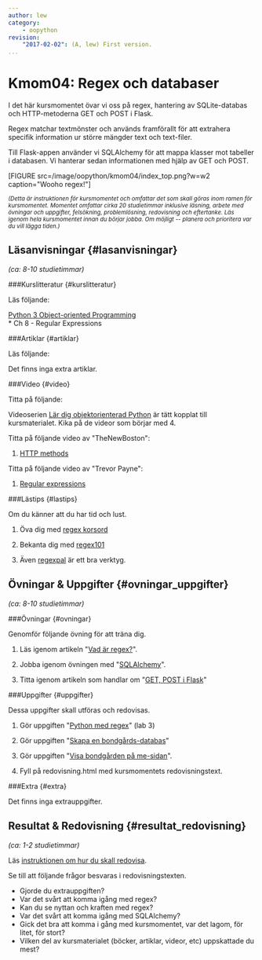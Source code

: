 ```yaml
---
author: lew
category:
    - oopython
revision:
    "2017-02-02": (A, lew) First version.
...
```

Kmom04: Regex och databaser
====================================

I det här kursmomentet övar vi oss på regex, hantering av SQLite-databas och HTTP-metoderna GET och POST i Flask.  

Regex matchar textmönster och används framförallt för att extrahera specifik information ur större mängder text och text-filer.  

Till Flask-appen använder vi SQLAlchemy för att mappa klasser mot tabeller i databasen. Vi hanterar sedan informationen med hjälp av GET och POST.

<!--more-->

[FIGURE src=/image/oopython/kmom04/index_top.png?w=w2 caption="Wooho regex!"]


<!-- Flytta nedan text till eget dokument/vy/block -->

<small>*(Detta är instruktionen för kursmomentet och omfattar det som skall göras inom ramen för kursmomentet. Momentet omfattar cirka 20 studietimmar inklusive läsning, arbete med övningar och uppgifter, felsökning, problemlösning, redovisning och eftertanke. Läs igenom hela kursmomentet innan du börjar jobba. Om möjligt -- planera och prioritera var du vill lägga tiden.)*</small>



Läsanvisningar  {#lasanvisningar}
---------------------------------

*(ca: 8-10 studietimmar)*



###Kurslitteratur  {#kurslitteratur}

Läs följande:

[Python 3 Object-oriented Programming](kunskap/boken-python3-object-oriented-programming)  
    * Ch 8 - Regular Expressions  



###Artiklar {#artiklar}

Läs följande:

Det finns inga extra artiklar.  



###Video  {#video}

Titta på följande:

Videoserien [Lär dig objektorienterad Python](https://www.youtube.com/playlist?list=PLKtP9l5q3ce8cmKXE9Gw1Ra0GaYufGbN7) är tätt kopplat till kursmaterialet. Kika på de videor som börjar med 4.

Titta på följande video av "TheNewBoston":  

1. [HTTP methods](https://www.youtube.com/watch?v=PWF_WyvgKqY)

Titta på följande video av "Trevor Payne":  

1. [Regular expressions](https://www.youtube.com/watch?v=ZdDOauFIDkw)



###Lästips {#lastips}

Om du känner att du har tid och lust.

1. Öva dig med [regex korsord](https://regexcrossword.com/)

2. Bekanta dig med [regex101](https://regex101.com/#python)  

3. Även [regexpal](http://www.regexpal.com/) är ett bra verktyg.



Övningar & Uppgifter  {#ovningar_uppgifter}
-------------------------------------------

*(ca: 8-10 studietimmar)*



###Övningar {#ovningar}

Genomför följande övning för att träna dig.

1. Läs igenom artikeln "[Vad är regex?](kunskap/regex)".

2. Jobba igenom övningen med "[SQLAlchemy](kunskap/sqlalchemy)".  

3. Titta igenom artikeln som handlar om "[GET, POST i Flask](kunskap/flask-sqlite-sqlalchemy-post-get)"  



###Uppgifter {#uppgifter}

Dessa uppgifter skall utföras och redovisas.

1. Gör uppgiften "[Python med regex](uppgift/python-med-regex)" (lab 3)

2. Gör uppgiften "[Skapa en bondgårds-databas](uppgift/skapa-en-bondgards-databas)"

3. Gör uppgiften "[Visa bondgården på me-sidan](uppgift/visa-bondgarden-pa-me-sida)".  

4. Fyll på redovisning.html med kursmomentets redovisningstext.



###Extra {#extra}

Det finns inga extrauppgifter.



Resultat & Redovisning  {#resultat_redovisning}
-----------------------------------------------

*(ca: 1-2 studietimmar)*

Läs [instruktionen om hur du skall redovisa](./../redovisa).

Se till att följande frågor besvaras i redovisningstexten.

* Gjorde du extrauppgiften?
* Var det svårt att komma igång med regex?
* Kan du se nyttan och kraften med regex?
* Var det svårt att komma igång med SQLAlchemy?  
* Gick det bra att komma i gång med kursmomentet, var det lagom, för litet, för stort?
* Vilken del av kursmaterialet (böcker, artiklar, videor, etc) uppskattade du mest?
